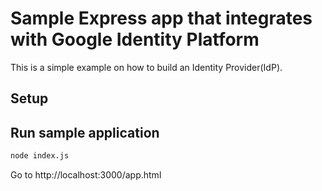 # Sample Express app that integrates with Google Identity Platform

This is a simple example on how to build an Identity Provider(IdP).

## Setup

## Run sample application

``` bash
node index.js
```

Go to http://localhost:3000/app.html
